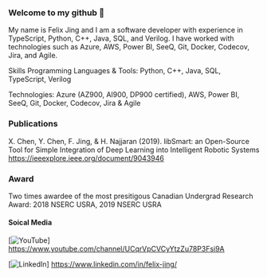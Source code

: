 ### Welcome to my github 👋

My name is Felix Jing and I am a software developer with experience in TypeScript, Python, C++, Java, SQL, and Verilog. I have worked with technologies such as Azure, AWS, Power BI, SeeQ, Git, Docker, Codecov, Jira, and Agile.

Skills
Programming Languages & Tools: Python, C++, Java, SQL, TypeScript, Verilog


Technologies: Azure (AZ900, AI900, DP900 certified), AWS, Power BI, SeeQ, Git, Docker, Codecov, Jira & Agile
### Publications

X. Chen, Y. Chen, F. Jing, & H. Najjaran (2019). libSmart: an Open-Source Tool for Simple Integration of Deep Learning into Intelligent Robotic Systems https://ieeexplore.ieee.org/document/9043946

### Award
Two times awardee of the most presitigous Canadian Undergrad Research Award: 2018 NSERC USRA, 2019 NSERC USRA

#### Soical Media

[![YouTube](https://img.shields.io/badge/-YouTube-red?style=for-the-badge&logo=youtube&logoColor=white)]
https://www.youtube.com/channel/UCqrVpCVCyYtzZu78P3Fsi9A

[![LinkedIn](https://img.shields.io/badge/-LinkedIn-blue?style=for-the-badge&logo=linkedin&logoColor=white)]
https://www.linkedin.com/in/felix-jing/

<!--
**fjing1/fjing1** is a ✨ _special_ ✨ repository because its `README.md` (this file) appears on your GitHub profile.

Here are some ideas to get you started:


